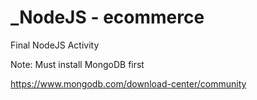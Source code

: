 # _NodeJS - ecommerce
Final NodeJS Activity

Note: Must install MongoDB first

https://www.mongodb.com/download-center/community
